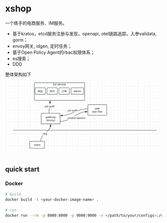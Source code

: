 # xshop
 一个练手的电商服务、IM服务。
* 基于kratos，etcd服务注册与发现，openapi, otel链路追踪，入参validata, gorm；
* envoy网关, idgen, 定时任务；
* 基于Open Policy Agent的rbac权限体系；
* es搜索；
* DDD

整体架构如下
![jiagou](./doc/img/xshop架构.png)


## quick start

### Docker
```bash
# build
docker build -t <your-docker-image-name> .

# run
docker run --rm -p 8000:8000 -p 9000:9000 -v </path/to/your/configs>:/data/conf <your-docker-image-name>
```

